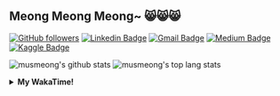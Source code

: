 ## Meong Meong Meong~ 😸😸😸

[![GitHub followers](https://img.shields.io/github/followers/musmeong?label=Follow&style=social)](https://github.com/musmeong/?tab=follow) [![Linkedin Badge](https://img.shields.io/badge/-Muhamad%20Mustain-blue?style=flat-square&logo=Linkedin&logoColor=white&link=https://www.linkedin.com/in/muhamad-mustain/)](https://www.linkedin.com/in/muhamad-mustain/) [![Gmail Badge](https://img.shields.io/badge/-muhmd.mustain@gmail.com-c14438?style=flat-square&logo=Gmail&logoColor=white&link=mailto:muhmd.mustain@gmail.com)](mailto:muhmd.mustain@gmail.com) [![Medium Badge](https://img.shields.io/badge/musmeong-12100E?style=flat-square&logo=medium&logoColor=white&link=https://www.medium.com/musmeong)](https://www.medium.com/musmeong) [![Kaggle Badge](https://img.shields.io/badge/-musmeong-20BEFF?style=flat-square&logo=Kaggle&logoColor=white&link=https://www.kaggle.com/musmeong)](https://www.kaggle.com/musmeong)

![musmeong's github stats](https://github-readme-stats.vercel.app/api?username=musmeong&show_icons=true&theme=tokyonight) 
![musmeong's top lang stats](https://github-readme-stats.vercel.app/api/top-langs/?username=musmeong&show_icons=true&theme=tokyonight&layout=compact&langs_count=10)

<details>
  <summary><b>My WakaTime!</b></summary>
  <br>
  
  <!--START_SECTION:waka-->
![Lines of code](https://img.shields.io/badge/From%20Hello%20World%20I%27ve%20Written-55057%20lines%20of%20code-blue)

**I'm an Early 🐤** 

```text
🌞 Morning    3 commits      ░░░░░░░░░░░░░░░░░░░░░░░░░   3.16% 
🌆 Daytime    58 commits     ███████████████░░░░░░░░░░   61.05% 
🌃 Evening    19 commits     █████░░░░░░░░░░░░░░░░░░░░   20.0% 
🌙 Night      15 commits     ████░░░░░░░░░░░░░░░░░░░░░   15.79%

```
📅 **I'm Most Productive on Saturday** 

```text
Monday       10 commits     ██░░░░░░░░░░░░░░░░░░░░░░░   10.53% 
Tuesday      8 commits      ██░░░░░░░░░░░░░░░░░░░░░░░   8.42% 
Wednesday    8 commits      ██░░░░░░░░░░░░░░░░░░░░░░░   8.42% 
Thursday     6 commits      █░░░░░░░░░░░░░░░░░░░░░░░░   6.32% 
Friday       20 commits     █████░░░░░░░░░░░░░░░░░░░░   21.05% 
Saturday     22 commits     █████░░░░░░░░░░░░░░░░░░░░   23.16% 
Sunday       21 commits     █████░░░░░░░░░░░░░░░░░░░░   22.11%

```


📊 **This Week I Spent My Time On** 

```text
⌚︎ Time Zone: Asia/Jakarta

💬 Programming Languages: 
Dart                     5 hrs 1 min         ██████████████████████░░░   89.28% 
Git Config               11 mins             ░░░░░░░░░░░░░░░░░░░░░░░░░   3.41% 
Other                    11 mins             ░░░░░░░░░░░░░░░░░░░░░░░░░   3.36% 
YAML                     6 mins              ░░░░░░░░░░░░░░░░░░░░░░░░░   1.89% 
Groovy                   6 mins              ░░░░░░░░░░░░░░░░░░░░░░░░░   1.88%

🔥 Editors: 
Android Studio           5 hrs 26 mins       ████████████████████████░   96.64% 
Excel                    11 mins             ░░░░░░░░░░░░░░░░░░░░░░░░░   3.36%

💻 Operating System: 
Windows                  5 hrs 38 mins       █████████████████████████   100.0%

```

**I Mostly Code in Jupyter Notebook** 

```text
Jupyter Notebook         7 repos             ████████████████░░░░░░░░░   63.64% 
Python                   2 repos             ████░░░░░░░░░░░░░░░░░░░░░   18.18% 
JavaScript               1 repo              ██░░░░░░░░░░░░░░░░░░░░░░░   9.09% 
Kotlin                   1 repo              ██░░░░░░░░░░░░░░░░░░░░░░░   9.09%

```



 Last Updated on 29/07/2021
<!--END_SECTION:waka-->
</details>
